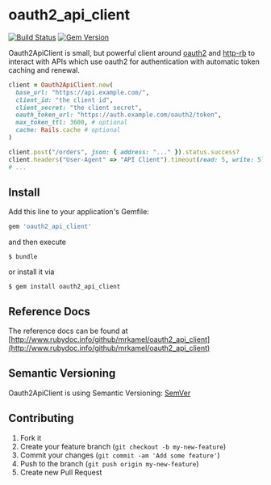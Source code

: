 # oauth2_api_client

[![Build Status](https://secure.travis-ci.org/mrkamel/oauth2_api_client.svg?branch=master)](http://travis-ci.org/mrkamel/oauth2_api_client)
[![Gem Version](https://badge.fury.io/rb/oauth2_api_client.svg)](http://badge.fury.io/rb/oauth2_api_client)

Oauth2ApiClient is small, but powerful client around
[oauth2](https://github.com/oauth-xx/oauth2) and
[http-rb](https://github.com/httprb/http) to interact with APIs which use
oauth2 for authentication with automatic token caching and renewal.

```ruby
client = Oauth2ApiClient.new(
  base_url: "https://api.example.com/",
  client_id: "the client id",
  client_secret: "the client secret",
  oauth_token_url: "https://auth.example.com/oauth2/token",
  max_token_ttl: 3600, # optional
  cache: Rails.cache # optional
)

client.post("/orders", json: { address: "..." }).status.success?
client.headers("User-Agent" => "API Client").timeout(read: 5, write: 5).get("/orders").parse
# ...
```

## Install

Add this line to your application's Gemfile:

```ruby
gem 'oauth2_api_client'
```

and then execute

```
$ bundle
```

or install it via

```
$ gem install oauth2_api_client
```

## Reference Docs

The reference docs can be found at
[http://www.rubydoc.info/github/mrkamel/oauth2_api_client](http://www.rubydoc.info/github/mrkamel/oauth2_api_client)

## Semantic Versioning

Oauth2ApiClient is using Semantic Versioning: [SemVer](http://semver.org/)

## Contributing

1. Fork it
2. Create your feature branch (`git checkout -b my-new-feature`)
3. Commit your changes (`git commit -am 'Add some feature'`)
4. Push to the branch (`git push origin my-new-feature`)
5. Create new Pull Request
